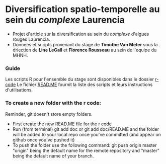 # Diversification spatio-temporelle au sein du *complexe* Laurencia
- Projet d'article sur la diversification au sein du *complexe* d'algues rouges Laurencia.
- Donnees et scripts provenant du stage de **Timothe Van Meter** sous la driection de **Line LeGall** et **Florence Rousseau** au sein de l'equipe du MHNH.

### Guide

Les scripts R pour l'ensemble du stage sont disponibles dans le dossier [r-code](laurencia-diversification/r-code)
Le fichier [READ.ME](laurencia-diversification/r-code/READ.ME) fournit la liste des scripts et leurs instructions d'utilisations.


### To create a new folder with the r code:
Reminder, git doesn't store empty folders.
- First create the new READ.ME file for the r code
- Run (from terminal) git add doc or git add doc/READ.ME and the folder will be added to your local repo once you've committed (and appear on github once you've pushed it)
- To push the folder use the following command: git push origin master
"origin" being the default name for the remote repository and "master" being the default name of your branch.

